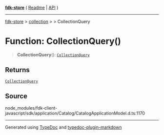 [**fdk-store**](../../../README.md) ( [Readme](../../../README.md) \| [API](../../../API.md) )

---

[fdk-store](../../../API.md) > [collection](../../README.md) > [<internal>](../README.md) > CollectionQuery

# Function: CollectionQuery()

> **CollectionQuery**(): [`CollectionQuery`](../type-aliases/type-alias.CollectionQuery.md)

## Returns

[`CollectionQuery`](../type-aliases/type-alias.CollectionQuery.md)

## Source

node_modules/fdk-client-javascript/sdk/application/Catalog/CatalogApplicationModel.d.ts:1170

---

Generated using [TypeDoc](https://typedoc.org/) and [typedoc-plugin-markdown](https://www.npmjs.com/package/typedoc-plugin-markdown)
